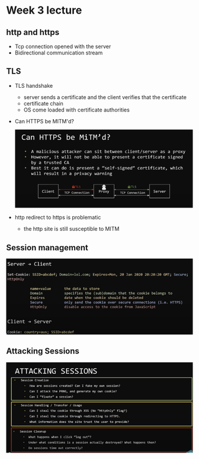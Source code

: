 # Week 3 lecture

## http and https

- Tcp connection opened with the server
- Bidirectional communication stream

## TLS

- TLS handshake

  - server sends a certificate and the client verifies that the certificate
  - certificate chain
  - OS come loaded with certificate authorities

- Can HTTPS be MITM'd?

  ![](./images/Screen%20Shot%202021-06-18%20at%205.29.55%20pm.png)

- http redirect to https is problematic
  - the http site is still susceptible to MITM

## Session management

![](./images/2.png)



## Attacking Sessions

![Screen Shot 2021-06-18 at 6.30.41 pm](./images/3.png)
